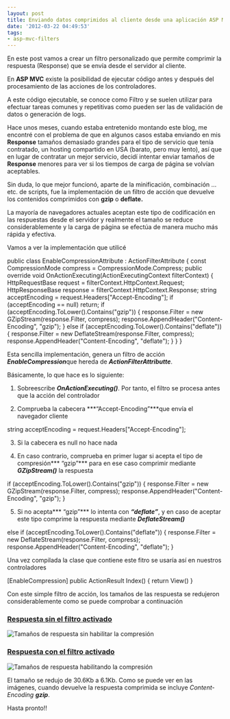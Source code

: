```yaml
---
layout: post
title: Enviando datos comprimidos al cliente desde una aplicación ASP MVC
date: '2012-03-22 04:49:53'
tags:
- asp-mvc-filters
---
```



En este post vamos a crear un filtro personalizado que permite comprimir la respuesta (Response) que se envía desde el servidor al cliente.

En **ASP MVC** existe la posibilidad de ejecutar código antes y después del procesamiento de las acciones de los controladores.

A este código ejecutable, se conoce como Filtro y se suelen utilizar para efectuar tareas comunes y repetitivas como pueden ser las de validación de datos o generación de logs.

Hace unos meses, cuando estaba entretenido montando este blog, me encontré con el problema de que en algunos casos estaba enviando en mis **Response** tamaños demasiado grandes para el tipo de servicio que tenía contratado, un hosting compartido en USA (barato, pero muy lento), así que en lugar de contratar un mejor servicio, decidí intentar enviar tamaños de **Response** menores para ver si los tiempos de carga de página se volvían aceptables.

Sin duda, lo que mejor funcionó, aparte de la minificación, combinación …etc. de scripts, fue la implementación de un filtro de acción que devuelve los contenidos comprimidos con **gzip** o **deflate.**

La mayoría de navegadores actuales aceptan este tipo de codificación en las respuestas desde el servidor y realmente el tamaño se reduce considerablemente y la carga de página se efectúa de manera mucho más rápida y efectiva.

Vamos a ver la implementación que utilicé

 public class EnableCompressionAttribute : ActionFilterAttribute { const CompressionMode compress = CompressionMode.Compress; public override void OnActionExecuting(ActionExecutingContext filterContext) { HttpRequestBase request = filterContext.HttpContext.Request; HttpResponseBase response = filterContext.HttpContext.Response; string acceptEncoding = request.Headers["Accept-Encoding"]; if (acceptEncoding == null) return; if (acceptEncoding.ToLower().Contains("gzip")) { response.Filter = new GZipStream(response.Filter, compress); response.AppendHeader("Content-Encoding", "gzip"); } else if (acceptEncoding.ToLower().Contains("deflate")) { response.Filter = new DeflateStream(response.Filter, compress); response.AppendHeader("Content-Encoding", "deflate"); } } }

Esta sencilla implementación, genera un filtro de acción ***EnableCompression***que hereda de ***ActionFilterAttributte***.

Básicamente, lo que hace es lo siguiente:

1) Sobreescribe ***OnActionExecuting()***. Por tanto, el filtro se procesa antes que la acción del controlador

2) Comprueba la cabecera ***“Accept-Encoding”***que envía el navegador cliente

string acceptEncoding = request.Headers["Accept-Encoding"];

3) Si la cabecera es null no hace nada

4) En caso contrario, comprueba en primer lugar si acepta el tipo de compresión*** “gzip”*** para en ese caso comprimir mediante ***GZipStream()*** la respuesta

 if (acceptEncoding.ToLower().Contains("gzip")) { response.Filter = new GZipStream(response.Filter, compress); response.AppendHeader("Content-Encoding", "gzip"); }

5) Si no acepta*** “gzip”*** lo intenta con ***“deflate”***, y en caso de aceptar este tipo comprime la respuesta mediante ***DeflateStream()***

 else if (acceptEncoding.ToLower().Contains("deflate")) { response.Filter = new DeflateStream(response.Filter, compress); response.AppendHeader("Content-Encoding", "deflate"); }

Una vez compilada la clase que contiene este fitro se usaría así en nuestros controladores

[EnableCompression] public ActionResult Index() { return View() }

Con este simple filtro de acción, los tamaños de las respuesta se redujeron considerablemente como se puede comprobar a continuación

### 

### <span style="text-decoration: underline;">Respuesta sin el filtro activado</span>

![Tamaños de respuesta sin habilitar la compresión](http://yagoperez.azurewebsites.net/wp-content/uploads/2014/01/f1062dda-3e92-41d5-96d9-f51f0c01d677_EnableCompression_NO.png)

### 

### <span style="text-decoration: underline;">Respuesta con el filtro activado</span>

![Tamaños de respuesta habilitando la compresión](http://yagoperez.azurewebsites.net/wp-content/uploads/2014/01/10b1da33-c4dc-47ab-a908-8b9aefa150f7_EnableCompression_SI.png)

El tamaño se redujo de 30.6Kb a 6.1Kb. Como se puede ver en las imágenes, cuando devuelve la respuesta comprimida se incluye *Content-Encoding **gzip***.

Hasta pronto!!


